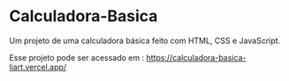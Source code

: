 # Calculadora-Basica
Um projeto de uma calculadora básica feito com HTML, CSS e JavaScript.

Esse projeto pode ser acessado em : https://calculadora-basica-liart.vercel.app/
